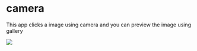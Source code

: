 # camera

This app clicks a image using camera and you can preview the image using gallery 

<img src = './ss/1.png'></img>
